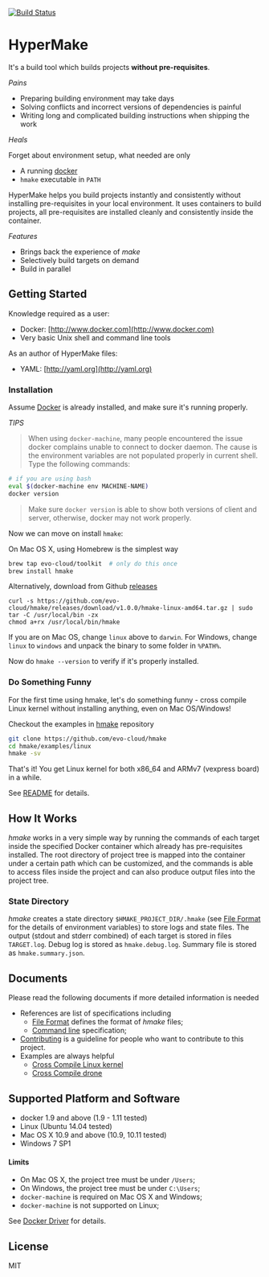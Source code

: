 [![Build Status](https://travis-ci.org/evo-cloud/hmake.svg?branch=master)](https://travis-ci.org/evo-cloud/hmake)

# HyperMake

It's a build tool which builds projects **without pre-requisites**.

_Pains_

- Preparing building environment may take days
- Solving conflicts and incorrect versions of dependencies is painful
- Writing long and complicated building instructions when shipping the work

_Heals_

Forget about environment setup, what needed are only

- A running [docker](https://www.docker.com)
- `hmake` executable in `PATH`

HyperMake helps you build projects instantly and consistently without installing
pre-requisites in your local environment.
It uses containers to build projects, all pre-requisites are installed cleanly
and consistently inside the container.

_Features_

- Brings back the experience of _make_
- Selectively build targets on demand
- Build in parallel

## Getting Started

Knowledge required as a user:

- Docker: [http://www.docker.com](http://www.docker.com)
- Very basic Unix shell and command line tools

As an author of HyperMake files:

- YAML: [http://yaml.org](http://yaml.org)

### Installation

Assume [Docker](http://www.docker.com) is already installed, and make sure it's
running properly.

_TIPS_
> When using `docker-machine`, many people encountered the issue docker complains
> unable to connect to docker daemon. The cause is the environment variables are
> not populated properly in current shell. Type the following commands:
>
```sh
# if you are using bash
eval $(docker-machine env MACHINE-NAME)
docker version
```
>
>Make sure `docker version` is able to show both versions of client and server,
>otherwise, docker may not work properly.

Now we can move on install `hmake`:

On Mac OS X, using Homebrew is the simplest way

```sh
brew tap evo-cloud/toolkit  # only do this once
brew install hmake
```

Alternatively, download from Github [releases](https://github.com/evo-cloud/hmake/releases)

```
curl -s https://github.com/evo-cloud/hmake/releases/download/v1.0.0/hmake-linux-amd64.tar.gz | sudo tar -C /usr/local/bin -zx
chmod a+rx /usr/local/bin/hmake
```

If you are on Mac OS, change `linux` above to `darwin`.
For Windows, change `linux` to `windows` and unpack the binary to some folder in
`%PATH%`.

Now do `hmake --version` to verify if it's properly installed.

### Do Something Funny

For the first time using hmake, let's do something funny - cross compile Linux
kernel without installing anything, even on Mac OS/Windows!

Checkout the examples in [hmake](https://github.com/evo-cloud/hmake) repository

```sh
git clone https://github.com/evo-cloud/hmake
cd hmake/examples/linux
hmake -sv
```

That's it! You get Linux kernel for both x86_64 and ARMv7 (vexpress board) in
a while.

See [README](examples/linux/README.md) for details.

## How It Works

_hmake_ works in a very simple way by running the commands of each target inside
the specified Docker container which already has pre-requisites installed.
The root directory of project tree is mapped into the container under a certain
path which can be customized, and the commands is able to access files inside
the project and can also produce output files into the project tree.

### State Directory

_hmake_ creates a state directory `$HMAKE_PROJECT_DIR/.hmake`
(see [File Format](docs/FileFormat.md) for the details of environment variables)
to store logs and state files.
The output (stdout and stderr combined) of each target is stored in files `TARGET.log`.
Debug log is stored as `hmake.debug.log`.
Summary file is stored as `hmake.summary.json`.

## Documents

Please read the following documents if more detailed information is needed

- References are list of specifications including
  - [File Format](docs/FileFormat.md) defines the format of _hmake_ files;
  - [Command line](docs/CommandLine.md) specification;
- [Contributing](docs/Contribute.md) is a guideline for people who want to
  contribute to this project.
- Examples are always helpful
  - [Cross Compile Linux kernel](examples/linux/README.md)
  - [Cross Compile drone](examples/drone/README.md)

## Supported Platform and Software

- docker 1.9 and above (1.9 - 1.11 tested)
- Linux (Ubuntu 14.04 tested)
- Mac OS X 10.9 and above (10.9, 10.11 tested)
- Windows 7 SP1

#### Limits

- On Mac OS X, the project tree must be under `/Users`;
- On Windows, the project tree must be under `C:\Users`;
- `docker-machine` is required on Mac OS X and Windows;
- `docker-machine` is not supported on Linux;

See [Docker Driver](docs/DockerDriver.md) for details.

## License

MIT
